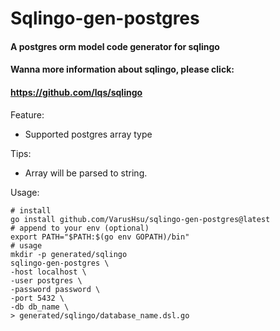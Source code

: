 # Sqlingo-gen-postgres
#### A postgres orm model code generator for sqlingo
#### Wanna more information about sqlingo, please click:
#### https://github.com/lqs/sqlingo
Feature:
*  Supported postgres array type

Tips:
* Array will be parsed to string.

Usage:
```shell
# install
go install github.com/VarusHsu/sqlingo-gen-postgres@latest
# append to your env (optional)
export PATH="$PATH:$(go env GOPATH)/bin"
# usage 
mkdir -p generated/sqlingo
sqlingo-gen-postgres \
-host localhost \
-user postgres \
-password password \
-port 5432 \
-db db_name \
> generated/sqlingo/database_name.dsl.go  
```
